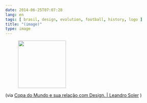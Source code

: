 ```yaml
---
date: 2014-06-25T07:07:28
lang: en
tags: [ brasil, design, evolution, football, history, logo ]
title: "(image)"
type: image
---
```


<figure>
<a
href="https://hugo.ferreira.cc/via-copa-do-mundo-e-sua-relacao-com-design/attachment/114/"
rel="attachment"><img
src="/wp-content/uploads/2014/06/tumblr_n7qt269dsd1qz82meo1_1280-150x150.jpg"
width="150" height="150" /></a></figure>

(via [Copa do Mundo e sua relação com Design.  |  Leandro
Soler](http://leandrosoler.com.br/copa-do-mundo-e-sua-relacao-com-design/)
)

